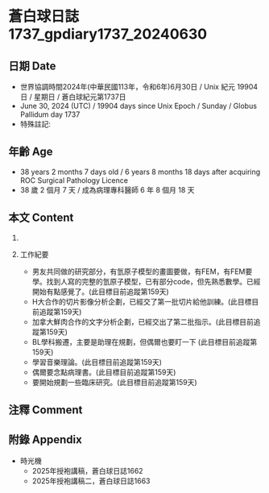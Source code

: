 [_metadata_:encoding]: - "utf-8"
[_metadata_:language]: - "zh-Hant-TW"
[_metadata_:fileformat]: - "markdown"
[_metadata_:MIME_type]: - "text/plain"
[_metadata_:markdown_version]: - "commonmark version 0.30"
[_metadata_:markdown_spec]: - "https://spec.commonmark.org/0.30/"

# 蒼白球日誌1737_gpdiary1737_20240630 #

## 日期 Date ##

* 世界協調時間2024年(中華民國113年，令和6年)6月30日 / Unix 紀元 19904 日 / 星期日 / 蒼白球紀元第1737日
* June 30, 2024 (UTC) / 19904 days since Unix Epoch / Sunday / Globus Pallidum day 1737
* 特殊註記:

## 年齡 Age ##

* 38 years 2 months 7 days old / 6 years 8 months 18 days after acquiring ROC Surgical Pathology Licence
* 38 歲 2 個月 7 天 / 成為病理專科醫師 6 年 8 個月 18 天

## 本文 Content ##

1. 

2. 工作紀要

    - 男友共同做的研究部分，有氫原子模型的畫圖要做，有FEM，有FEM要學。找到人寫的完整的氫原子模型，已有部分code，但先熟悉數學。已經開始有點感覺了。(此目標目前追蹤第159天)
    - H大合作的切片影像分析企劃，已經交了第一批切片給他訓練。(此目標目前追蹤第159天)
    - 加拿大鮮肉合作的文字分析企劃，已經交出了第二批指示。(此目標目前追蹤第159天)
    - BL學科搬遷，主要是助理在規劃，但偶爾也要盯一下 (此目標目前追蹤第159天)
    - 學習音樂理論。(此目標目前追蹤第159天)
    - 偶爾要念點病理書。(此目標目前追蹤第159天)
    - 要開始規劃一些臨床研究。(此目標目前追蹤第159天)

## 注釋 Comment ##


## 附錄 Appendix ##

* 時光機
    - 2025年授袍講稿，蒼白球日誌1662
    - 2025年授袍講稿二，蒼白球日誌1663
